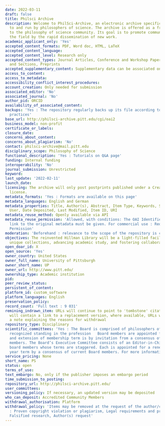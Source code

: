 ```yaml
---
date: 2022-03-11
draft: false
title: Philsci Archive
description: Welcome to PhilSci-Archive, an electronic archive specifically tailored
  to and run by philosophers of science. The archive is offered as a free service
  to the philosophy of science community. Its goal is to promote communication in
  the field by the rapid dissemination of new work.
academic_applicant_only: 'Yes'
accepted_content_formats: PDF, Word doc, HTML, LaTeX
accepted_content_language:
accepted_content_level: Research only
accepted_content_types: Journal Articles, Conference and Workshop Papers, Books, Chapters
  and Sections, Preprints
accepted_supplementary_content: Supplementary data can be associated on the same page
access_to_content:
access_to_metadata:
accessibility_conflict_interest_procedures:
account_creation: Only needed for submission
associated_editor: 'No'
associated_journal: 'No'
author_pid: ORCID
availability_of_associated_content:
backups: 'Yes : The repository regularly backs up its file according to current best
  practices'
base_url: http://philsci-archive.pitt.edu/cgi/oai2
business_model: non-profit
certificate_or_labels:
closure_date:
concerns_about_content:
concerns_about_plagiarism: 'No'
contact: philsci-archive@mail.pitt.edu
disciplinary_scope: Philosophy of Science
functional_description: 'Yes : Tutorials on Q&A page'
funding: Internal funding
interoperability: 'No'
journal_submission: Unrestricted
keyword:
last_update: '2022-02-11'
launch_date:
licensing: The archive will only post postprints published under a Creative Commons
  license.
metadata_formats: 'Yes : Formats are available on this page'
metadata_languages: English and German
metadata_properties: Title, Author(s), Abstract, Item Type, Keywords, Subjects, Depositing
  User, Date Deposited, Last Modified, Item ID, URI
metadata_reuse_method: Openly available via API
metadata_reuse_permission: 'Allowed, with conditions: The OAI Identifier and/or a
  link to the original metadata must be given. For commercial use : Requires Formal
  Permission'
moderation: 'Beforehand : relevance to the scope of the repository is checked'
objectives: The reinvented Hillman Library will be a light-filled facility showcasing
  unique collections, advancing academic study, and fostering collaborative exchange.
open_doar_id: X
open_source: 'Yes'
owner_country: United States
owner_full_name: University of Pittsburgh
owner_short_name: UP
owner_url: http://www.pitt.edu/
ownership_type: Academic institution
pid:
peer_review_status:
persistent_of_content:
platform_id: custom_software
platform_languages: English
preservation_policy:
record_count: 'Full text : 9 031'
remining_indrawn_item: URLs will continue to point to 'tombstone' citations, URLs
  will contain a link to a replacement version, where available, URLs will contain
  a note explaining the reasons for withdrawal
repository_type: Disciplinary
scientific_committees: 'Yes : The Board is comprised of philosophers of science with
  recognized standing in the profession   Board members are appointed for three year, renewable terms. Membership of the Board
  and extension of membership term is by invitation from a consensus of current Board
  members. The Board’s Executive Committee consists of an Editor-in-Chief and two
  board members whose terms are staggered. Each is appointed for a renewable three
  year term by a consensus of current Board members. For more information : http://philsci-archive.pitt.edu/information.html'
service_pricing: None
short_name: PS
status: open
terms_of_use:
text_embargo: No, only if the publisher imposes an embargo period
time_submission_to_posting:
repository_url: http://philsci-archive.pitt.edu/
user_committees:
versioning_policy: If necessary, an updated version may be deposited
who_can_deposit: Accredited Community Members
withdrawal_authorisation: Platform
withdrawal_policy: 'Items may be removed at the request of the author/copyright holder
  : Proven copyright violation or plagiarism, Legal requirements and proven violations,
  Falsified research, Author(s) request'
---
```



